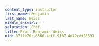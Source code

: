 ```yaml
---
content_type: instructor
first_name: Benjamin
last_name: Weiss
middle_initial: ''
salutation: Prof.
title: Prof. Benjamin Weiss
uid: 37f1e70c-6566-4bff-9f87-4d42cd0f8593
---
```

